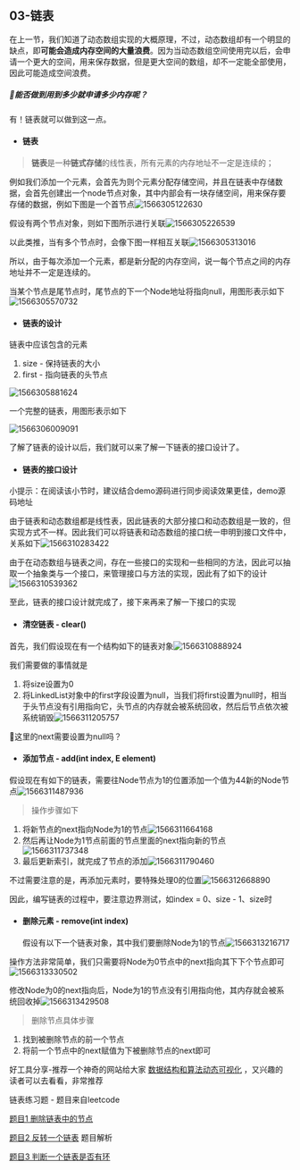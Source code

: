 ## 03-链表

在上一节，我们知道了动态数组实现的大概原理，不过，动态数组却有一个明显的缺点，即**可能会造成内存空间的大量浪费**。因为当动态数组空间使用完以后，会申请一个更大的空间，用来保存数据，但是更大空间的数组，却不一定能全部使用，因此可能造成空间浪费。

##### 🤔能否做到用到多少就申请多少内存呢？

有！链表就可以做到这一点。

- #### 链表

> **链表**是一种**链式存储**的线性表，所有元素的内存地址不一定是连续的；

例如我们添加一个元素，会首先为则个元素分配存储空间，并且在链表中存储数据，会首先创建出一个node节点对象，其中内部会有一块存储空间，用来保存要存储的数据，例如下图是一个首节点![1566305122630](C:\Users\T\AppData\Roaming\Typora\typora-user-images\1566305122630.png)

假设有两个节点对象，则如下图所示进行关联![1566305226539](C:\Users\T\AppData\Roaming\Typora\typora-user-images\1566305226539.png)

以此类推，当有多个节点时，会像下图一样相互关联![1566305313016](C:\Users\T\AppData\Roaming\Typora\typora-user-images\1566305313016.png)

所以，由于每次添加一个元素，都是新分配的内存空间，说一每个节点之间的内存地址并不一定是连续的。

当某个节点是尾节点时，尾节点的下一个Node地址将指向null，用图形表示如下![1566305570732](C:\Users\T\AppData\Roaming\Typora\typora-user-images\1566305570732.png)

- #### 链表的设计

链表中应该包含的元素

1. size - 保持链表的大小
2. first - 指向链表的头节点

![1566305881624](C:\Users\T\AppData\Roaming\Typora\typora-user-images\1566305881624.png)

一个完整的链表，用图形表示如下

![1566306009091](C:\Users\T\AppData\Roaming\Typora\typora-user-images\1566306009091.png)

了解了链表的设计以后，我们就可以来了解一下链表的接口设计了。

- #### 链表的接口设计

小提示：在阅读该小节时，建议结合demo源码进行同步阅读效果更佳，demo源码地址

由于链表和动态数组都是线性表，因此链表的大部分接口和动态数组是一致的，但实现方式不一样。因此我们可以将链表和动态数组的接口统一申明到接口文件中，关系如下![1566310283422](C:\Users\T\AppData\Roaming\Typora\typora-user-images\1566310283422.png)

由于在动态数组与链表之间，存在一些接口的实现和一些相同的方法，因此可以抽取一个抽象类与一个接口，来管理接口与方法的实现，因此有了如下的设计![1566310539362](C:\Users\T\AppData\Roaming\Typora\typora-user-images\1566310539362.png)

至此，链表的接口设计就完成了，接下来再来了解一下接口的实现

- #### 清空链表 - clear()

首先，我们假设现在有一个结构如下的链表对象![1566310888924](C:\Users\T\AppData\Roaming\Typora\typora-user-images\1566310888924.png)

我们需要做的事情就是

1. 将size设置为0
2. 将LinkedList对象中的first字段设置为null，当我们将first设置为null时，相当于头节点没有引用指向它，头节点的内存就会被系统回收，然后后节点依次被系统销毁![1566311205757](C:\Users\T\AppData\Roaming\Typora\typora-user-images\1566311205757.png)

🤔这里的next需要设置为null吗？

- #### 添加节点 - add(int index, E element)

假设现在有如下的链表，需要往Node节点为1的位置添加一个值为44新的Node节点![1566311487936](C:\Users\T\AppData\Roaming\Typora\typora-user-images\1566311487936.png)

> 操作步骤如下

1. 将新节点的next指向Node为1的节点![1566311664168](C:\Users\T\AppData\Roaming\Typora\typora-user-images\1566311664168.png)
2. 然后再让Node为1节点前面的节点里面的next指向新的节点![1566311737348](C:\Users\T\AppData\Roaming\Typora\typora-user-images\1566311737348.png)
3. 最后更新索引，就完成了节点的添加![1566311790460](C:\Users\T\AppData\Roaming\Typora\typora-user-images\1566311790460.png)

不过需要注意的是，再添加元素时，要特殊处理0的位置![1566312668890](C:\Users\T\AppData\Roaming\Typora\typora-user-images\1566312668890.png)

因此，编写链表的过程中，要注意边界测试，如index = 0、size - 1、size时

- #### 删除元素 - remove(int index)

  假设有以下一个链表对象，其中我们要删除Node为1的节点![1566313216717](C:\Users\T\AppData\Roaming\Typora\typora-user-images\1566313216717.png)

  

操作方法非常简单，我们只需要将Node为0节点中的next指向其下下个节点即可![1566313330502](C:\Users\T\AppData\Roaming\Typora\typora-user-images\1566313330502.png)

修改Node为0的next指向后，Node为1的节点没有引用指向他，其内存就会被系统回收掉![1566313429508](C:\Users\T\AppData\Roaming\Typora\typora-user-images\1566313429508.png)

> 删除节点具体步骤

1. 找到被删除节点的前一个节点
2. 将前一个节点中的next赋值为下被删除节点的next即可

好工具分享-推荐一个神奇的网站给大家 [数据结构和算法动态可视化](https://visualgo.net/zh) ，又兴趣的读者可以去看看，非常推荐

链表练习题 - 题目来自leetcode

[题目1 删除链表中的节点](https://leetcode-cn.com/problems/delete-node-in-a-linked-list/)

[题目2 反转一个链表](https://leetcode-cn.com/problems/reverse-linked-list/) 题目解析

[题目3 判断一个链表是否有环](https://leetcode-cn.com/problems/linked-list-cycle/)